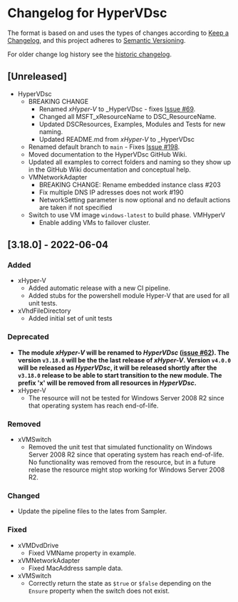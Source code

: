 # Changelog for HyperVDsc

The format is based on and uses the types of changes according to [Keep a Changelog](https://keepachangelog.com/en/1.0.0/),
and this project adheres to [Semantic Versioning](https://semver.org/spec/v2.0.0.html).

For older change log history see the [historic changelog](HISTORIC_CHANGELOG.md).

## [Unreleased]

- HyperVDsc
  - BREAKING CHANGE
    - Renamed _xHyper-V_ to _HyperVDsc - fixes [Issue #69](https://github.com/dsccommunity/HyperVDsc/issues/213).
    - Changed all MSFT_xResourceName to DSC_ResourceName.
    - Updated DSCResources, Examples, Modules and Tests for new naming.
    - Updated README.md from _xHyper-V_ to _HyperVDsc
  - Renamed default branch to `main` - Fixes [Issue #198](https://github.com/dsccommunity/HyperVDsc/issues/198).
  - Moved documentation to the HyperVDsc GitHub Wiki.
  - Updated all examples to correct folders and naming so they show up
    in the GitHub Wiki documentation and conceptual help.
  - VMNetworkAdapter
    - BREAKING CHANGE: Rename embedded instance class #203
    - Fix multiple DNS IP adresses does not work #190
    - NetworkSetting parameter is now optional and no default actions are taken if not specified
  - Switch to use VM image `windows-latest` to build phase.
  VMHyperV
    - Enable adding VMs to failover cluster.

## [3.18.0] - 2022-06-04

### Added

- xHyper-V
  - Added automatic release with a new CI pipeline.
  - Added stubs for the powershell module Hyper-V that are used for
    all unit tests.
- xVhdFileDirectory
  - Added initial set of unit tests

### Deprecated

- **The module _xHyper-V_ will be renamed to _HyperVDsc_
  ([issue #62](https://github.com/dsccommunity/HyperVDsc/issues/62)).
  The version `v3.18.0` will be the the last release of _xHyper-V_.
  Version `v4.0.0` will be released as _HyperVDsc_, it will be
  released shortly after the `v3.18.0` release to be able to start transition
  to the new module. The prefix 'x' will be removed from all resources in
  _HyperVDsc_.**
- xHyper-V
  - The resource will not be tested for Windows Server 2008 R2 since
    that operating system has reach end-of-life.

### Removed

- xVMSwitch
  - Removed the unit test that simulated functionality on Windows Server 2008 R2
    since that operating system has reach end-of-life. No functionality was
    removed from the resource, but in a future release the resource might stop
    working for Windows Server 2008 R2.

### Changed

- Update the pipeline files to the lates from Sampler.

### Fixed

- xVMDvdDrive
  - Fixed VMName property in example.
- xVMNetworkAdapter
  - Fixed MacAddress sample data.
- xVMSwitch
  - Correctly return the state as `$true` or `$false` depending on the
    `Ensure` property when the switch does not exist.
